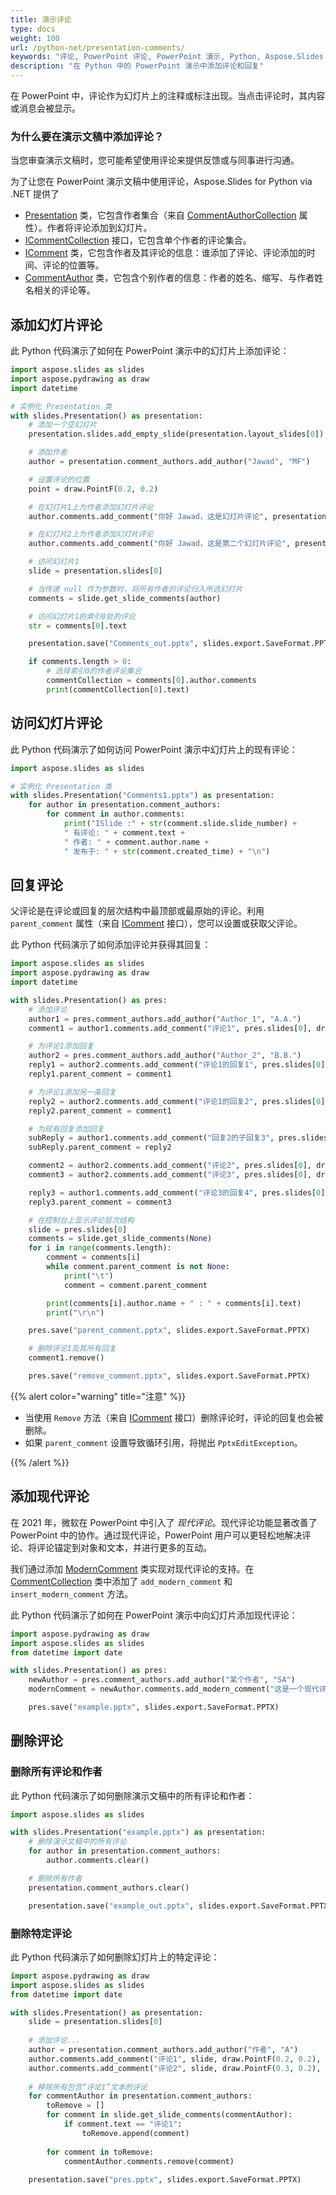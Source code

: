 ```yaml
---
title: 演示评论
type: docs
weight: 100
url: /python-net/presentation-comments/
keywords: "评论, PowerPoint 评论, PowerPoint 演示, Python, Aspose.Slides for Python via .NET"
description: "在 Python 中的 PowerPoint 演示中添加评论和回复"
---
```


在 PowerPoint 中，评论作为幻灯片上的注释或标注出现。当点击评论时，其内容或消息会被显示。

### **为什么要在演示文稿中添加评论？**

当您审查演示文稿时，您可能希望使用评论来提供反馈或与同事进行沟通。

为了让您在 PowerPoint 演示文稿中使用评论，Aspose.Slides for Python via .NET 提供了

* [Presentation](https://reference.aspose.com/slides/python-net/aspose.slides/presentation/) 类，它包含作者集合（来自 [CommentAuthorCollection](https://reference.aspose.com/slides/python-net/aspose.slides/commentauthorcollection/) 属性）。作者将评论添加到幻灯片。
* [ICommentCollection](https://reference.aspose.com/slides/python-net/aspose.slides/icommentcollection/) 接口，它包含单个作者的评论集合。
* [IComment](https://reference.aspose.com/slides/python-net/aspose.slides/icomment/) 类，它包含作者及其评论的信息：谁添加了评论、评论添加的时间、评论的位置等。
* [CommentAuthor](https://reference.aspose.com/slides/python-net/aspose.slides/commentauthor/) 类，它包含个别作者的信息：作者的姓名、缩写、与作者姓名相关的评论等。

## **添加幻灯片评论**
此 Python 代码演示了如何在 PowerPoint 演示中的幻灯片上添加评论：

```python
import aspose.slides as slides
import aspose.pydrawing as draw
import datetime

# 实例化 Presentation 类
with slides.Presentation() as presentation:
    # 添加一个空幻灯片
    presentation.slides.add_empty_slide(presentation.layout_slides[0])

    # 添加作者
    author = presentation.comment_authors.add_author("Jawad", "MF")

    # 设置评论的位置
    point = draw.PointF(0.2, 0.2)

    # 在幻灯片1上为作者添加幻灯片评论
    author.comments.add_comment("你好 Jawad，这是幻灯片评论", presentation.slides[0], point, datetime.date.today())

    # 在幻灯片2上为作者添加幻灯片评论
    author.comments.add_comment("你好 Jawad，这是第二个幻灯片评论", presentation.slides[1], point, datetime.date.today())

    # 访问幻灯片1
    slide = presentation.slides[0]

    # 当传递 null 作为参数时，将所有作者的评论归入所选幻灯片
    comments = slide.get_slide_comments(author)

    # 访问幻灯片1的索引0处的评论
    str = comments[0].text

    presentation.save("Comments_out.pptx", slides.export.SaveFormat.PPTX)

    if comments.length > 0:
        # 选择索引0的作者评论集合
        commentCollection = comments[0].author.comments
        print(commentCollection[0].text)
```

## **访问幻灯片评论**
此 Python 代码演示了如何访问 PowerPoint 演示中幻灯片上的现有评论：

```python
import aspose.slides as slides

# 实例化 Presentation 类
with slides.Presentation("Comments1.pptx") as presentation:
    for author in presentation.comment_authors:
        for comment in author.comments:
            print("ISlide :" + str(comment.slide.slide_number) + 
            " 有评论: " + comment.text + 
            " 作者: " + comment.author.name + 
            " 发布于: " + str(comment.created_time) + "\n")
```

## **回复评论**
父评论是在评论或回复的层次结构中最顶部或最原始的评论。利用 `parent_comment` 属性（来自 [IComment](https://reference.aspose.com/slides/python-net/aspose.slides/icomment/) 接口），您可以设置或获取父评论。

此 Python 代码演示了如何添加评论并获得其回复：

```python
import aspose.slides as slides
import aspose.pydrawing as draw
import datetime

with slides.Presentation() as pres:
    # 添加评论
    author1 = pres.comment_authors.add_author("Author_1", "A.A.")
    comment1 = author1.comments.add_comment("评论1", pres.slides[0], draw.PointF(10, 10), datetime.date.today())

    # 为评论1添加回复
    author2 = pres.comment_authors.add_author("Author_2", "B.B.")
    reply1 = author2.comments.add_comment("评论1的回复1", pres.slides[0], draw.PointF(10, 10), datetime.date.today())
    reply1.parent_comment = comment1

    # 为评论1添加另一条回复
    reply2 = author2.comments.add_comment("评论1的回复2", pres.slides[0], draw.PointF(10, 10), datetime.date.today())
    reply2.parent_comment = comment1

    # 为现有回复添加回复
    subReply = author1.comments.add_comment("回复2的子回复3", pres.slides[0], draw.PointF(10, 10), datetime.date.today())
    subReply.parent_comment = reply2

    comment2 = author2.comments.add_comment("评论2", pres.slides[0], draw.PointF(10, 10), datetime.date.today())
    comment3 = author2.comments.add_comment("评论3", pres.slides[0], draw.PointF(10, 10), datetime.date.today())

    reply3 = author1.comments.add_comment("评论3的回复4", pres.slides[0], draw.PointF(10, 10), datetime.date.today())
    reply3.parent_comment = comment3

    # 在控制台上显示评论层次结构
    slide = pres.slides[0]
    comments = slide.get_slide_comments(None)
    for i in range(comments.length):
        comment = comments[i]
        while comment.parent_comment is not None:
            print("\t")
            comment = comment.parent_comment

        print(comments[i].author.name + " : " + comments[i].text)
        print("\r\n")

    pres.save("parent_comment.pptx", slides.export.SaveFormat.PPTX)

    # 删除评论1及其所有回复
    comment1.remove()

    pres.save("remove_comment.pptx", slides.export.SaveFormat.PPTX)
```

{{% alert color="warning" title="注意" %}} 

* 当使用 `Remove` 方法（来自 [IComment](https://reference.aspose.com/slides/python-net/aspose.slides/icomment/) 接口）删除评论时，评论的回复也会被删除。
* 如果 `parent_comment` 设置导致循环引用，将抛出 `PptxEditException`。

{{% /alert %}}

## **添加现代评论**

在 2021 年，微软在 PowerPoint 中引入了 *现代评论*。现代评论功能显著改善了 PowerPoint 中的协作。通过现代评论，PowerPoint 用户可以更轻松地解决评论、将评论锚定到对象和文本，并进行更多的互动。

我们通过添加 [ModernComment](https://reference.aspose.com/slides/python-net/aspose.slides/moderncomment/) 类实现对现代评论的支持。在 [CommentCollection](https://reference.aspose.com/slides/python-net/aspose.slides/commentcollection/) 类中添加了 `add_modern_comment` 和 `insert_modern_comment` 方法。

此 Python 代码演示了如何在 PowerPoint 演示中向幻灯片添加现代评论：

```python
import aspose.pydrawing as draw
import aspose.slides as slides
from datetime import date

with slides.Presentation() as pres:
    newAuthor = pres.comment_authors.add_author("某个作者", "SA")
    modernComment = newAuthor.comments.add_modern_comment("这是一个现代评论", pres.slides[0], None, draw.PointF(100, 100), date.today())

    pres.save("example.pptx", slides.export.SaveFormat.PPTX)
```

## **删除评论**

### **删除所有评论和作者**

此 Python 代码演示了如何删除演示文稿中的所有评论和作者：

```python
import aspose.slides as slides

with slides.Presentation("example.pptx") as presentation:
    # 删除演示文稿中的所有评论
    for author in presentation.comment_authors:
        author.comments.clear()

    # 删除所有作者
    presentation.comment_authors.clear()

    presentation.save("example_out.pptx", slides.export.SaveFormat.PPTX)
```

### **删除特定评论**

此 Python 代码演示了如何删除幻灯片上的特定评论：

```python
import aspose.pydrawing as draw
import aspose.slides as slides
from datetime import date

with slides.Presentation() as presentation:
    slide = presentation.slides[0]
    
    # 添加评论...
    author = presentation.comment_authors.add_author("作者", "A")
    author.comments.add_comment("评论1", slide, draw.PointF(0.2, 0.2), date.today())
    author.comments.add_comment("评论2", slide, draw.PointF(0.3, 0.2), date.today())
    
    # 移除所有包含“评论1”文本的评论
    for commentAuthor in presentation.comment_authors:
        toRemove = []
        for comment in slide.get_slide_comments(commentAuthor):
            if comment.text == "评论1":
                toRemove.append(comment)
        
        for comment in toRemove:
            commentAuthor.comments.remove(comment)
    
    presentation.save("pres.pptx", slides.export.SaveFormat.PPTX)
```